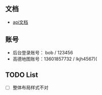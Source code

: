 ## 文档
- [api文档](http://47.100.29.191:18080/swagger/index.html)

## 账号
- 后台登录账号： bob / 123456
- 高德地图账号：13601857732 / lkjh4567)(

## TODO List

- [ ] 整体布局样式不对
